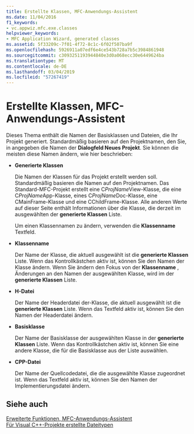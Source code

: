 ```yaml
---
title: Erstellte Klassen, MFC-Anwendungs-Assistent
ms.date: 11/04/2016
f1_keywords:
- vc.appwiz.mfc.exe.classes
helpviewer_keywords:
- MFC Application Wizard, generated classes
ms.assetid: 5f33209c-7f01-4f72-8c1c-6f02f507ba9f
ms.openlocfilehash: 5926911a07edf6e4ce543b728a7b5c3984861948
ms.sourcegitcommit: c3093251193944840e3d0a068ecc30e6449624ba
ms.translationtype: MT
ms.contentlocale: de-DE
ms.lasthandoff: 03/04/2019
ms.locfileid: "57267419"
---
```

# <a name="generated-classes-mfc-application-wizard"></a>Erstellte Klassen, MFC-Anwendungs-Assistent

Dieses Thema enthält die Namen der Basisklassen und Dateien, die Ihr Projekt generiert. Standardmäßig basieren auf den Projektnamen, den Sie, in angegeben die Namen der **Dialogfeld Neues Projekt**. Sie können die meisten diese Namen ändern, wie hier beschrieben:

- **Generierte Klassen**

   Die Namen der Klassen für das Projekt erstellt werden soll. Standardmäßig basieren die Namen auf den Projektnamen. Das Standard-MFC-Projekt erstellt eine C*ProjName*View-Klasse, die eine C*ProjName*App-Klasse, eines C*ProjName*Doc-Klasse, eine CMainFrame-Klasse und eine CChildFrame-Klasse. Alle anderen Werte auf dieser Seite enthält Informationen über die Klasse, die derzeit im ausgewählten der **generierte Klassen** Liste.

   Um einen Klassennamen zu ändern, verwenden die **Klassenname** Textfeld.

- **Klassenname**

   Der Name der Klasse, die aktuell ausgewählt ist die **generierte Klassen** Liste. Wenn das Kontrollkästchen aktiv ist, können Sie den Namen der Klasse ändern. Wenn Sie ändern den Fokus von der **Klassenname** , Änderungen an den Namen der ausgewählten Klasse, wird im der **generierte Klassen** Liste.

- **H-Datei**

   Der Name der Headerdatei der-Klasse, die aktuell ausgewählt ist die **generierte Klassen** Liste. Wenn das Textfeld aktiv ist, können Sie den Namen der Headerdatei ändern.

- **Basisklasse**

   Der Name der Basisklasse der ausgewählten Klasse in der **generierte Klassen** Liste. Wenn das Kontrollkästchen aktiv ist, können Sie eine andere Klasse, die für die Basisklasse aus der Liste auswählen.

- **CPP-Datei**

   Der Name der Quellcodedatei, die die ausgewählte Klasse zugeordnet ist. Wenn das Textfeld aktiv ist, können Sie den Namen der Implementierungsdatei ändern.

## <a name="see-also"></a>Siehe auch

[Erweiterte Funktionen, MFC-Anwendungs-Assistent](../../mfc/reference/advanced-features-mfc-application-wizard.md)<br/>
[Für Visual C++-Projekte erstellte Dateitypen](../../ide/file-types-created-for-visual-cpp-projects.md)
